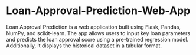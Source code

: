 # Loan-Approval-Prediction-Web-App
Loan Approval Prediction is a web application built using Flask, Pandas, NumPy, and scikit-learn. The app allows users to input key loan parameters and predicts the loan approval score using a pre-trained regression model. Additionally, it displays the historical dataset in a tabular format.
